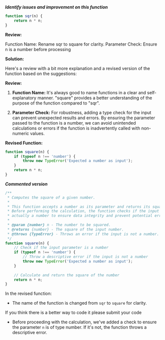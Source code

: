 ***Identify issues and improvement on this function***

```javascript
function sqr(n) {
    return n * n;
}

```

**Review:**

Function Name: Rename sqr to square for clarity.
Parameter Check: Ensure n is a number before processing

**Solution:**

Here's a review with a bit more explanation and a revised version of the function based on the suggestions:

**Review:**

1. **Function Name:** It's always good to name functions in a clear and self-explanatory manner. "square" provides a better understanding of the purpose of the function compared to "sqr".

2. **Parameter Check:** For robustness, adding a type check for the input can prevent unexpected results and errors. By ensuring the parameter passed to the function is a number, we can avoid unintended calculations or errors if the function is inadvertently called with non-numeric values.

**Revised Function:**

```javascript
function square(n) {
    if (typeof n !== 'number') {
        throw new TypeError('Expected a number as input');
    }
    return n * n;
}
```


***Commented version***
```javascript
/**
 * Computes the square of a given number.
 * 
 * This function accepts a number as its parameter and returns its square.
 * Before performing the calculation, the function checks if the input is 
 * actually a number to ensure data integrity and prevent potential errors.
 * 
 * @param {number} n - The number to be squared.
 * @returns {number} - The square of the input number.
 * @throws {TypeError} - Throws an error if the input is not a number.
 */
function square(n) {
    // Check if the input parameter is a number
    if (typeof n !== 'number') {
        // Throw a descriptive error if the input is not a number
        throw new TypeError('Expected a number as input');
    }
    
    // Calculate and return the square of the number
    return n * n;
}

```


In the revised function:

- The name of the function is changed from `sqr` to `square` for clarity.

If you think there is a better way to code it please submit your code 
- Before proceeding with the calculation, we've added a check to ensure the parameter `n` is of type number. If it's not, the function throws a descriptive error.
